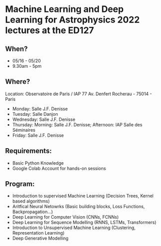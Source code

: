 # Machine Learning and Deep Learning for Astrophysics 2022 lectures at the ED127

## When?
- 05/16 - 05/20
- 9.30am - 5pm

## Where?
Location: Observatoire de Paris / IAP 
77 Av. Denfert Rocherau - 75014 - Paris

- Monday: Salle J.F. Denisse
- Tuesday: Salle Danjon
- Wednesday: Salle J.F. Denisse
- Thursday: Morning: Salle J.F. Denisse; Afternoon: IAP Salle des Séminaires
- Friday: Salle J.F. Denisse

## Requirements:
- Basic Python Knowledge
- Google Colab Account for hands-on sessions

## Program:
- Introduction to supervised Machine Learning (Decision Trees, Kernel based algorithms)
- Aritfical Neural Netowrks (Basic building blocks, Loss Functions, Backpropagation...)
- Deep Learning for Computer Vision (CNNs, FCNNs)
- Deep Learning for Sequence Modelling (RNNS, LSTMs, Transformers)
- Introduction to Unsupervised Machine Learning (Clustering, Representation Learning)
- Deep Generative Modelling
